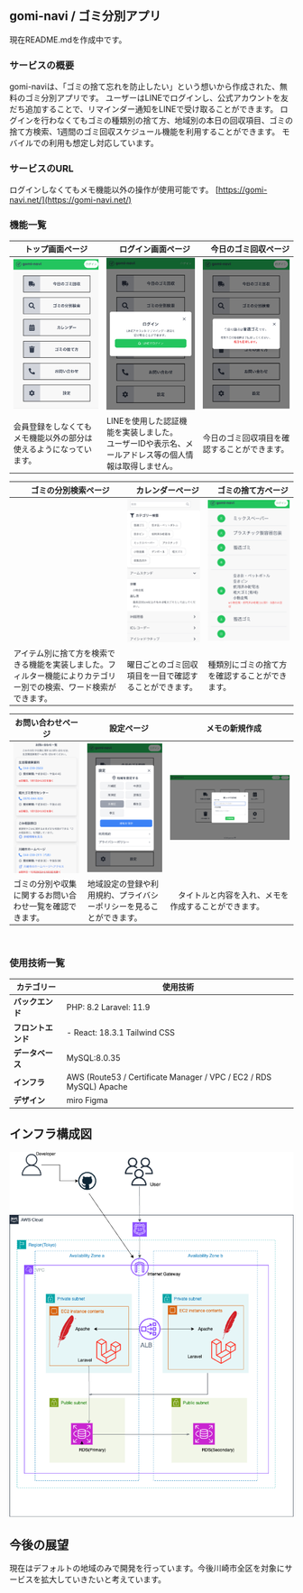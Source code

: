 ## gomi-navi / ゴミ分別アプリ
現在README.mdを作成中です。


### サービスの概要

gomi-naviは、「ゴミの捨て忘れを防止したい」という想いから作成された、無料のゴミ分別アプリです。  ユーザーはLINEでログインし、公式アカウントを友だち追加することで、リマインダー通知をLINEで受け取ることができます。  ログインを行わなくてもゴミの種類別の捨て方、地域別の本日の回収項目、ゴミの捨て方検索、1週間のゴミ回収スケジュール機能を利用することができます。  モバイルでの利用も想定し対応しています。

### サービスのURL

ログインしなくてもメモ機能以外の操作が使用可能です。  [https://gomi-navi.net/](https://gomi-navi.net/)

### 機能一覧

| トップ画面ページ |　ログイン画面ページ |　今日のゴミ回収ページ|
| ---- | ---- | ----|
| ![Top画面](docs/app-view:top-page.png) | ![ログイン画面](docs/app-view:login-page.png) | ![今日のゴミ回収モーダル](docs/app-view:pick-up-page.png)|
| 会員登録をしなくてもメモ機能以外の部分は使えるようになっています。 | LINEを使用した認証機能を実装しました。<br /> ユーザーIDや表示名、メールアドレス等の個人情報は取得しません。 | 今日のゴミ回収項目を確認することができます。|

|  　ゴミの分別検索ページ|　カレンダーページ| 　ゴミの捨て方ページ|
| ---- | ---- | ----|
|  | ![　ゴミの分別検索](docs/app-view:item-page.png) |  ![カレンダー](docs/app-view:calendar-page.png) | ![　ゴミの捨て方](docs/app-view:category-page.png) |
| アイテム別に捨て方を検索できる機能を実装しました。フィルター機能によりカテゴリー別での検索、ワード検索ができます。 | 曜日ごとのゴミ回収項目を一目で確認することができます。 | 種類別にゴミの捨て方を確認することができます。 |

| お問い合わせページ |　設定ページ |　メモの新規作成 |
| ---- | ---- | ----|
| ![お問い合わせ](docs/app-view:contact-page.png) | ![　設定ページ](docs/app-view:setting-page.png) | ![メモの新規作成](docs/app-view:create-memo-page.png) | ![]() |
| ゴミの分別や収集に関するお問い合わせ一覧を確認できます。 | 地域設定の登録や利用規約、プライバシーポリシーを見ることができます。 |　タイトルと内容を入れ、メモを作成することができます。 |

<br />


### 使用技術一覧

| カテゴリー  | 使用技術                              |
| --------------- | ------------------------------------- |
| **バックエンド** | PHP: 8.2  Laravel: 11.9         |
| **フロントエンド** | - React: 18.3.1  Tailwind CSS    |
| **データベース** | MySQL:8.0.35   |
| **インフラ**    | AWS (Route53 / Certificate Manager / VPC / EC2 / RDS MySQL)  Apache |
| **デザイン** | miro  Figma    |

## インフラ構成図

![Gomi Navi](./gomi-navi.drawio.png)

## 今後の展望
現在はデフォルトの地域のみで開発を行っています。今後川崎市全区を対象にサービスを拡大していきたいと考えています。
